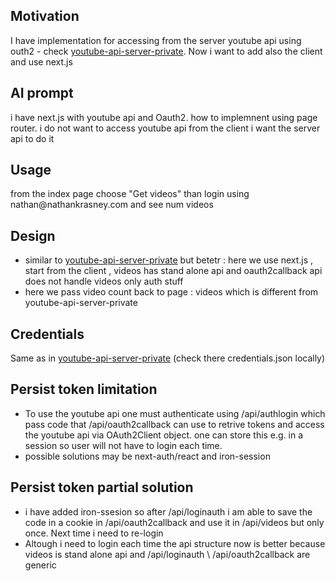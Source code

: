 <h2>Motivation</h2>
I have implementation for accessing from the server youtube api using outh2 - check <a href='https://github.com/NathanKr/youtube-api-server-private'>youtube-api-server-private</a>. Now i want to add also the client and use next.js

<h2>AI prompt</h2>
i have next.js with youtube api and Oauth2. how to implemnent using page router. i do not want to access youtube api from the client i want the server api to do it

<h2>Usage</h2>
from the index page choose "Get videos" than login using nathan@nathankrasney.com and see num videos

<h2>Design</h2>
<ul>
<li>similar to <a href='https://github.com/NathanKr/youtube-api-server-private'>youtube-api-server-private</a> but betetr : here we use next.js , start from the client , videos has stand alone api and oauth2callback api does not handle videos only auth stuff
</li>
<li>here we pass video count back to page : videos which is different from youtube-api-server-private </li>
</ul>

<h2>Credentials</h2>
Same as in <a href='https://github.com/NathanKr/youtube-api-server-private'>youtube-api-server-private</a> (check there credentials.json locally)

<h2>Persist token limitation</h2>
<ul>
<li>To use the youtube api one must authenticate using /api/authlogin which pass code that /api/oauth2callback can use to retrive tokens and access the youtube api via OAuth2Client object. one can store this e.g. in a session so user will not have to login each time.</li>
<li>possible solutions may be next-auth/react and iron-session</li>
</ul>

<h2>Persist token partial solution</h2>
<ul>
<li>i have added iron-ssesion so after /api/loginauth i am able to save the code in a cookie in /api/oauth2callback and use it in /api/videos but only once. Next time i need to re-login</li>
<li>Altough i need to login each time the api structure now is better because videos is stand alone api and /api/loginauth \ /api/oauth2callback are generic</li>
</ul>

